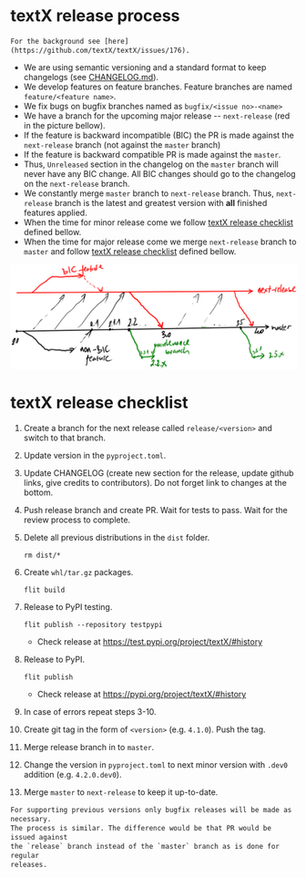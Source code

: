 # textX release process

```admonish
For the background see [here](https://github.com/textX/textX/issues/176).
```

- We are using semantic versioning and a standard format to keep changelogs (see
  [CHANGELOG.md](https://github.com/textX/textX/blob/master/CHANGELOG.md)).
- We develop features on feature branches. Feature branches are named
  `feature/<feature name>`.
- We fix bugs on bugfix branches named as `bugfix/<issue no>-<name>`
- We have a branch for the upcoming major release -- `next-release` (red in the
  picture bellow).
- If the feature is backward incompatible (BIC) the PR is made against the
  `next-release` branch (not against the `master` branch)
- If the feature is backward compatible PR is made against the `master`.
- Thus, `Unreleased` section in the changelog on the `master` branch will never
  have any BIC change. All BIC changes should go to the changelog on the
  `next-release` branch.
- We constantly merge `master` branch to `next-release` branch. Thus,
  `next-release` branch is the latest and greatest version with **all** finished
  features applied.
- When the time for minor release come we follow [textX release
  checklist](#textx-release-checklist) defined bellow.
- When the time for major release come we merge `next-release` branch to
  `master` and follow [textX release checklist](#textx-release-checklist)
  defined bellow.


![process](./images/process.png)

 
# textX release checklist

  1. Create a branch for the next release called `release/<version>` and switch
     to that branch.
  2. Update version in the `pyproject.toml`.
  3. Update CHANGELOG (create new section for the release, update github links,
     give credits to contributors). Do not forget link to changes at the bottom.
  4. Push release branch and create PR. Wait for tests to pass. Wait for the
     review process to complete.
  5. Delete all previous distributions in the `dist` folder.
      ```
      rm dist/*
      ```
  6. Create `whl/tar.gz` packages.

      ```
      flit build
      ```

  7. Release to PyPI testing.

      ```
      flit publish --repository testpypi
      ```
      - Check release at https://test.pypi.org/project/textX/#history

  8. Release to PyPI.

      ```
      flit publish
      ```
      - Check release at https://pypi.org/project/textX/#history

  9. In case of errors repeat steps 3-10.
  10. Create git tag in the form of `<version>` (e.g. `4.1.0`). Push the tag.
  11. Merge release branch in to `master`.
  12. Change the version in `pyproject.toml` to next minor version with `.dev0`
      addition (e.g. `4.2.0.dev0`).
  13. Merge `master` to `next-release` to keep it up-to-date.

```admonish
For supporting previous versions only bugfix releases will be made as necessary.
The process is similar. The difference would be that PR would be issued against
the `release` branch instead of the `master` branch as is done for regular
releases.
```


